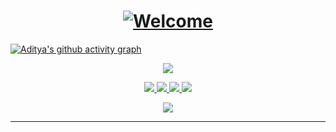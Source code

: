 <h1 align="center">
<a href="https://git.io/typing-svg"><img src="https://readme-typing-svg.herokuapp.com?font=Fira+Code&weight=500&pause=1000&width=435&lines=Hello+World;+Welcome+to+my+Github+Profile;My+name+is+Aditya+Arya;I+develop+Mobile+Applications" alt="Welcome" /></a>
</h1>

[![Aditya's github activity graph](https://github-readme-activity-graph.cyclic.app/graph?username=adityaarya99&theme=github)](https://github.com/ashutosh00710/github-readme-activity-graph)


<!-- GITHUB README STATS -->
<p align="center">
  <a href="https://github.com/anuraghazra/github-readme-stats">
    <img src="https://github-readme-stats.vercel.app/api?username=adityaarya99&count_private=true&show_icons=true&theme=radical" >
  </a>
   </p>


<!-- SKILLS TAGS -->
<p align="center">
  <a href="https://www.cplusplus.com/doc/tutorial/">
    <img src="https://img.shields.io/badge/C%2B%2B-00599C?style=for-the-badge&logo=C%2B%2B&logoColor=white">
  </a>
  <a href="https://html.com/">
    <img src="https://img.shields.io/badge/HTML-E34F26?style=for-the-badge&logo=HTML5&logoColor=white">
  </a>
  <a href="https://nodejs.org/en/">
    <img src="https://img.shields.io/badge/NODE.JS-339933?style=for-the-badge&logo=Node.js&logoColor=white">
  </a>
  <a href="https://git-scm.com/">
    <img src="https://img.shields.io/badge/git-F05032?&style=for-the-badge&logo=git&logoColor=white">
  </a>
  <br>
</p>
</p>


<!-- SOCIAL TAGS -->
  <p align="center">
    <a href="https://www.linkedin.com/in/aditya-arya-">
      <img src="https://img.shields.io/badge/linkedin-0A66C2?&style=for-the-badge&logo=linkedin&logoColor=white">
    </a>
  </p>
</h1>

<hr>


